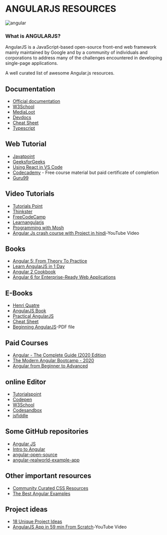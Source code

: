 # ANGULARJS RESOURCES

![angular](https://user-images.githubusercontent.com/49369387/102967189-68380c00-4517-11eb-8c25-fb6c7bd61bf4.png)
<br>

### What is ANGULARJS?

AngularJS is a JavaScript-based open-source front-end web framework mainly maintained by Google and by a community of individuals and corporations to address many of the challenges encountered in developing single-page applications. 

A well curated list of awesome Angular.js resources.

## Documentation

* [Official documentation](https://docs.angularjs.org/guide)
* [W3School](https://www.w3schools.com/angular)
* [MediaLoot](https://medialoot.com/blog/angularjs-for-absolute-beginners/)
* [Devdocs](https://devdocs.io/angularjs/)
* [Cheat Sheet](https://angular.io/guide/cheatsheet)
* [Typescript](https://www.geeksforgeeks.org/tag/typescript/)

## Web Tutorial

* [Javatpoint](https://www.javatpoint.com/angularjs-tutorial)
* [GeeksforGeeks](https://www.geeksforgeeks.org/angularjs-tutorials/)
* [Using React in VS Code](https://code.visualstudio.com/docs/nodejs/angular-tutorial)
* [Codecademy](https://www.codecademy.com/learn/learn-angularjs) - Free course material but paid certificate of completion
* [Guru99](https://www.guru99.com/angularjs-tutorial.html)

## Video Tutorials

* [Tutorials Point](https://www.tutorialspoint.com/angularjs/index.htm)
* [Thinkster](https://thinkster.io/a-better-way-to-learn-angularjs)
* [FreeCodeCamp](https://www.youtube.com/watch?v=DKlTBBuc32c)
* [Learnangularjs](http://www.learnangularjs.net/videos.php)
* [Programming with Mosh](https://youtu.be/k5E2AVpwsko)
* [Angular Js crash course with Project in hindi](https://www.youtube.com/watch?v=ZSB4JcLLrIo)-YouTube Video

## Books

* [Angular 5: From Theory To Practice](https://www.amazon.in/dp/B01N9S0CZN?tag=guru99-21)
* [Learn AngularJS in 1 Day](https://www.amazon.in/dp/B01MSPEZFQ?tag=guru99-21)
* [Angular 2 Cookbook](https://www.amazon.in/dp/1785881922?tag=guru99-21)
* [Angular 6 for Enterprise-Ready Web Applications](https://www.amazon.in/dp/B078PNWRDN?tag=guru99-21)

## E-Books

* [Henri Quatre](http://henriquat.re/)
* [AngularJS Book](http://www.angularjsbook.com/)
* [Practical AngularJS](https://leanpub.com/Practical_AngularJS/read)
* [Cheat Sheet](https://cheatography.com/proloser/cheat-sheets/angularjs/)
* [Beginning AngularJS](http://1.droppdf.com/files/hw9uC/beginning-angularjs.pdf)-PDF file

## Paid Courses

* [Angular - The Complete Guide (2020 Edition](https://www.udemy.com/course/the-complete-guide-to-angular-2/)
* [The Modern Angular Bootcamp - 2020](https://www.udemy.com/course/the-modern-angular-bootcamp/)
* [Angular from Beginner to Advanced](https://www.udemy.com/course/angular-from-beginner-to-advanced-r/)


## online Editor

* [Tutorialspoint](https://www.tutorialspoint.com/online_angularjs_editor.php)
* [Codepen](https://codepen.io/netsi1964/pen/GhqFH)
* [W3School](https://www.w3schools.com/angular)
* [Codesandbox](https://codesandbox.io/s/angular?file=/src/main.ts)
* [jsfiddle](http://jsfiddle.net/timriley/5DMjt/)

## Some GitHub repositories 

* [Angular JS](https://github.com/angular/angular.js)
* [Intro to Angular](https://github.com/curran/screencasts/tree/gh-pages/introToAngular)
* [angular-open-source](https://github.com/Mybridge/angular-open-source)
* [angular-realworld-example-app](https://github.com/gothinkster/angular-realworld-example-app)


## Other important resources

* [Community Curated CSS Resources](https://hackr.io/tutorials/learn-angular)
* [The Best Angular Examples](https://www.freecodecamp.org/news/the-best-angular-examples/)


## Project ideas
* [18 Unique Project Ideas](https://medium.mybridge.co/18-amazing-open-source-angular-projects-dd9e81d921ee)
* [AngularJS App in 59 min From Scratch](https://www.youtube.com/watch?v=w1nSZVY6weM)-YouTube Video
